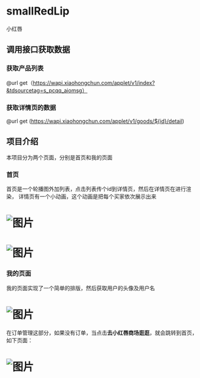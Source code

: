 # smallRedLip
小红唇
## 调用接口获取数据
### 获取产品列表
@url get（https://wapi.xiaohongchun.com/applet/v1/index?&tdsourcetag=s_pcqq_aiomsg）
### 获取详情页的数据
@url get (https://wapi.xiaohongchun.com/applet/v1/goods/${id}/detail)
## 项目介绍
本项目分为两个页面，分别是首页和我的页面
### 首页
首页是一个轮播图外加列表，点击列表传个id到详情页，然后在详情页在进行渲染，
详情页有一个小动画，这个动画是把每个买家依次展示出来
# ![图片](https://note.youdao.com/yws/public/resource/f97088e95e823457e809fd4962c4f9c3/xmlnote/D14B53785072426E9FD20D82D8B71FC9/6046)

# ![图片](https://note.youdao.com/yws/public/resource/f97088e95e823457e809fd4962c4f9c3/xmlnote/75C5000BDEC045B0B8124A035625BC90/6050)

### 我的页面
我的页面实现了一个简单的排版，然后获取用户的头像及用户名
# ![图片](https://note.youdao.com/yws/public/resource/f97088e95e823457e809fd4962c4f9c3/xmlnote/EFB15AC4B00B4661AB32CE3409E06E37/6053)
在订单管理这部分，如果没有订单，当点击**去小红唇商场逛逛**，就会跳转到首页，如下页面：
# ![图片](https://note.youdao.com/yws/public/resource/f97088e95e823457e809fd4962c4f9c3/xmlnote/06557DD622E249C18D5155905A99D658/6056)